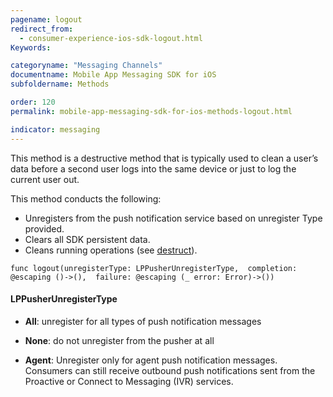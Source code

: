 ```yaml
---
pagename: logout
redirect_from:
  - consumer-experience-ios-sdk-logout.html
Keywords:

categoryname: "Messaging Channels"
documentname: Mobile App Messaging SDK for iOS
subfoldername: Methods

order: 120
permalink: mobile-app-messaging-sdk-for-ios-methods-logout.html

indicator: messaging
---
```


This method is a destructive method that is typically used to clean a user’s data before a second user logs into the same device or just to log the current user out.

This method conducts the following:

* Unregisters from the push notification service based on unregister Type provided.
* Clears all SDK persistent data.
* Cleans running operations (see [destruct](consumer-experience-ios-sdk-destruct.html)).


`func logout(unregisterType: LPPusherUnregisterType, 
            completion: @escaping ()->(), 
            failure: @escaping (_ error: Error)->())`

#### LPPusherUnregisterType
* **All**: unregister for all types of push notification messages

* **None**: do not unregister from the pusher at all

* **Agent**: Unregister only for agent push notification messages. Consumers can still receive outbound push notifications sent from the Proactive or Connect to Messaging (IVR) services.
